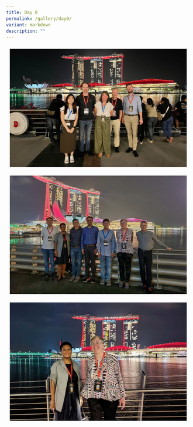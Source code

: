 ```yaml
---
title: Day 0
permalink: /gallery/day0/
variant: markdown
description: ""
---
```

<div class="row" style="padding: 0px 0px 0px 0px;">
	
<div class="col" style="padding: 10px 10px 10px 10px;"><a href="/images/Day%200/scai_day_0_01.jpeg"><img src="/images/Day%200/scai_day_0_01.jpeg" alt="SCAI"></a></div>	
	
<div class="col" style="padding: 10px 10px 10px 10px;"><a href="/images/Day%200/scai_day_0_02.jpeg"><img src="/images/Day%200/scai_day_0_02.jpeg" alt="SCAI"></a></div>	
	
<div class="col" style="padding: 10px 10px 10px 10px;"><a href="/images/Day%200/scai_day_0_03.jpeg"><img src="/images/Day%200/scai_day_0_03.jpeg" alt="SCAI"></a></div>	

</div>